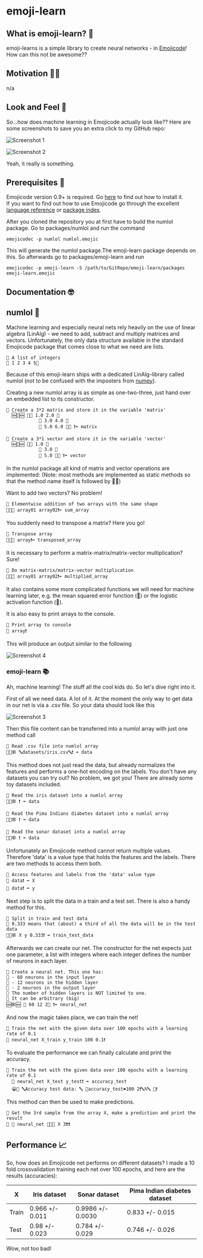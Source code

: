 # emoji-learn

## What is emoji-learn? 🤔

emoji-learns is a simple library to create neural networks - in [Emojicode](https://www.emojicode.org)!  
How can this not be awesome??

## Motivation 💪🏼
n/a

## Look and Feel 👀
So...how does machine learning in Emojicode actually look like?? Here are some screenshots to save you an extra click to my GitHub repo:

![Screenshot 1](images/screenshot01.png)

![Screenshot 2](images/screenshot02.png)

Yeah, it really is something.

## Prerequisites 📝
Emojicode version 0.9+ is required. Go [here](https://github.com/emojicode/emojicode) to find out how to install it.  
If you want to find out how to use Emojicode go through the excellent [language reference](https://www.emojicode.org/docs/reference/) or [package index](https://www.emojicode.org/docs/packages/).  

After you cloned the repository you at first have to build the numlol package. Go to packages/numlol and run the command

```
emojicodec -p numlol numlol.emojic
```

This will generate the numlol package.The emoji-learn package depends on this. So afterwards go to packages/emoji-learn and run

```
emojicodec -p emoji-learn -S /path/to/GitRepo/emoji-learn/packages emoji-learn.emojic
```


## Documentation 🤓

## numlol 💯
Machine learning and especially neural nets rely heavily on the use of linear algebra (LinAlg) - we need to add, subtract and multiply matrices and vectors. Unfortunately, the only data structure available in the standard Emojicode package that comes close to what we need are lists. 

```
💭 A list of integers
🍨 1 2 3 4 5🍆
```

Because of this emoji-learn ships with a dedicated LinAlg-library called numlol (not to be confused with the imposters from [numpy](https://numpy.org/)).  
  
Creating a new numlol array is as simple as one-two-three, just hand over an embedded list to its constructor.

```
💭 Create a 3*2 matrix and store it in the variable 'matrix'
  🆕🍎🆕 🍨🍨 1.0 2.0 🍆
            🍨 3.0 4.0 🍆
            🍨 5.0 6.0 🍆🍆 ❗➡️ matrix
            
💭 Create a 3*1 vector and store it in the variable 'vector'
  🆕🍎🆕 🍨🍨 1.0 🍆
            🍨 3.0 🍆
            🍨 5.0 🍆🍆 ❗➡️ vector
```

In the numlol package all kind of matrix and vector operations are implemented:
(Note: most methods are implemented as static methods so that the method name itself is followed by 🐇🍎)  

Want to add two vectors? No problem!

```
💭 Elementwise addition of two arrays with the same shape
🍋🐇🍎 array01 array02❗➡️ sum_array
```

You suddenly need to transpose a matrix? Here you go!

```
💭 Transpose array
🍔🐇🍎 array❗➡️ transposed_array
```

It is necessary to perform a matrix-matrix/matrix-vector multiplication? Sure!
```
💭 Do matrix-matrix/matrix-vector multiplication
🥐🐇🍎 array01 array02❗➡️ multiplied_array
```

It also contains some more complicated functions we will need for machine learning later, e.g. the mean squared error function (👬) or the logistic activation function (📸).   

It is also easy to print arrays to the console.

```
💭 Print array to console
📠 array❗
```
This will produce an output similar to the following

![Screenshot 4](images/screenshot04.png)

### emoji-learn 📚
Ah, machine learning! The stuff all the cool kids do. So let's dive right into it.  

First of all we need data. A lot of it. At the moment the only way to get data in our net is via a .csv file. So your data should look like this

![Screenshot 3](images/screenshot03.png)

Then this file content can be transferred into a numlol array with just one method call

```
💭 Read .csv file into numlol array
🦋🐇🕸 🔤datasets/iris.csv🔤❗ ➡️ data
```

This method does not just read the data, but already normalizes the features and performs a one-hot encoding on the labels.
You don't have any datasets you can try out? No problem, we got you! There are already some toy datasets included. 

```
💭 Read the iris dataset into a numlol array
🌺🐇🕸 ❗ ➡️ data

💭 Read the Pima Indians diabetes dataset into a numlol array
🛶🐇🕸 ❗ ➡️ data

💭 Read the sonar dataset into a numlol array
🚢🐇🕸 ❗ ➡️ data
```
Unfortunately an Emojicode method cannot return multiple values. Therefore 'data' is a value type that holds the features and the labels. There are two methods to access them both.

```
💭 Access features and labels from the 'data' value type
🐬 data❗ ➡️ X
🦈 data❗ ➡️ y
```

Next step is to split the data in a train and a test set. There is also a handy method for this.

```
💭 Split in train and test data
💭 0.333 means that (about) a third of all the data will be in the test data
🐅🐇🕸 X y 0.333❗ ➡️ train_test_data
```

Afterwards we can create our net. The constructor for the net expects just one parameter, a list with integers where each integer defines the number of neurons in each layer. 

```
💭 Create a neural net. This one has:
💭 - 60 neurons in the input layer
💭 - 12 neurons in the hidden layer
💭 - 2 neurons in the output layer
💭 The number of hidden layers is NOT limited to one.
💭 It can be arbitrary (big)
🆕🕸🆕 🍨 60 12 2🍆 ❗➡️ neural_net
```

And now the magic takes place, we can train the net!

```
💭 Train the net with the given data over 100 epochs with a learning rate of 0.1
🦄 neural_net X_train y_train 100 0.1❗
```

To evaluate the performance we can finally calculate and print the accuracy.

```
💭 Train the net with the given data over 100 epochs with a learning rate of 0.1
  🦍 neural_net X_test y_test❗ ➡️ accuracy_test
  😀🍪 🔤Accuracy test data: 🔤 🔡accuracy_test✖️100 2❗🔤%🔤 🍪❗
```

This method can then be used to make predictions. 

```
💭 Get the 3rd sample from the array X, make a prediction and print the result
📠 🦕 neural_net 🥫🐇🍎 X 3❗❗❗
```

## Performance 📈
So, how does an Emojicode net performs on different datasets? I made a 10 fold crossvalidation training each net over 100 epochs, and here are the results (accuracies):

X | Iris dataset | Sonar dataset | Pima Indian diabetes dataset
--- | --- | --- | ---
Train | 0.966 +/- 0.011 | 0.9986 +/- 0.0030 | 0.833 +/- 0.015
Test | 0.98 +/- 0.023 | 0.784 +/- 0.029 | 0.746 +/- 0.026

Wow, not too bad!
